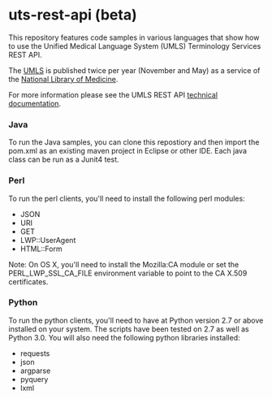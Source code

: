 # uts-rest-api (beta)
This repository features code samples in various languages that show how to use the Unified Medical Language System (UMLS) Terminology Services REST API.

The [UMLS](http://www.nlm.nih.gov/research/umls) is published twice per year (November and May) as a service of the [National Library of Medicine](http://www.nlm.nih.gov).

For more information please see the UMLS REST API [technical documentation](https://documentation.uts.nlm.nih.gov/rest/home.html).

### Java
To run the Java samples, you can clone this repostiory and then import the pom.xml as an existing maven project in Eclipse or other IDE.  Each java class can be run as a Junit4 test.

### Perl
To run the perl clients, you'll need to install the following perl modules:
*   JSON
*   URI 
*   GET
*   LWP::UserAgent
*   HTML::Form

Note: On OS X, you'll need to install the Mozilla:CA module or set the PERL_LWP_SSL_CA_FILE environment variable to point to the CA X.509 certificates.

### Python
To run the python clients, you'll need to have at Python version 2.7 or above installed on your system.  The scripts have been tested on 2.7 as well as Python 3.0.  You will also need the following python libraries installed:
*   requests
*   json
*   argparse
*   pyquery
*   lxml


